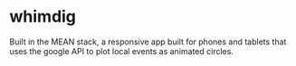 whimdig
======
Built in the MEAN stack, a responsive app built for phones and tablets that uses the google API to plot local events as animated circles.
